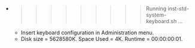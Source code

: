 * >>>>>>>>> Running inst-std-system-keyboard.sh ...
  * Insert keyboard configuration in Administration menu.
  * Disk size = 5628580K. Space Used = 4K. Runtime = 00:00:00:01.
